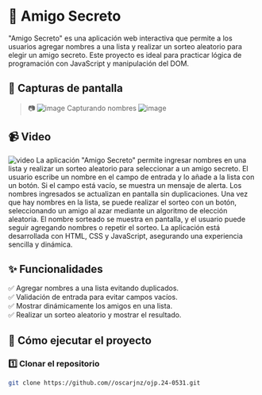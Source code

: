 # 🎁 Amigo Secreto

"Amigo Secreto" es una aplicación web interactiva que permite a los usuarios agregar nombres a una lista y realizar un sorteo aleatorio para elegir un amigo secreto. Este proyecto es ideal para practicar lógica de programación con JavaScript y manipulación del DOM.

## 📸 Capturas de pantalla

> 📷 ![image](https://github.com/user-attachments/assets/9b326182-dfe0-4244-ab37-d79b5a060796)
> Capturando nombres ![image](https://github.com/user-attachments/assets/06b3c73f-824a-4038-9a71-cb60e5e4fb1a)

## 📹 Video
![video](https://github.com/user-attachments/assets/fb37b4fb-73ef-45ba-89e7-f7c8ffe3fbfb)
La aplicación "Amigo Secreto" permite ingresar nombres en una lista y realizar un sorteo aleatorio para seleccionar a un amigo secreto. El usuario escribe un nombre en el campo de entrada y lo añade a la lista con un botón. Si el campo está vacío, se muestra un mensaje de alerta. Los nombres ingresados se actualizan en pantalla sin duplicaciones. Una vez que hay nombres en la lista, se puede realizar el sorteo con un botón, seleccionando un amigo al azar mediante un algoritmo de elección aleatoria. El nombre sorteado se muestra en pantalla, y el usuario puede seguir agregando nombres o repetir el sorteo. La aplicación está desarrollada con HTML, CSS y JavaScript, asegurando una experiencia sencilla y dinámica.


## ✨ Funcionalidades

✅ Agregar nombres a una lista evitando duplicados.  
✅ Validación de entrada para evitar campos vacíos.  
✅ Mostrar dinámicamente los amigos en una lista.  
✅ Realizar un sorteo aleatorio y mostrar el resultado.  

## 🚀 Cómo ejecutar el proyecto

### 1️⃣ **Clonar el repositorio**
```bash
git clone https://github.com//oscarjnz/ojp.24-0531.git
```
